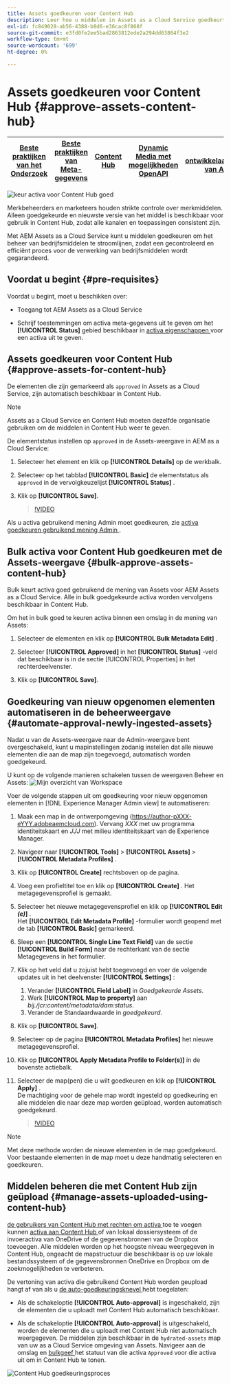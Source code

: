 ```yaml
---
title: Assets goedkeuren voor Content Hub
description: Leer hoe u middelen in Assets as a Cloud Service goedkeurt om ze beschikbaar te maken in Content Hub.
exl-id: fc849028-ab56-4388-b8d6-e36cac8f868f
source-git-commit: e3fd0fe2ee5bad2863812ede2a294dd63864f3e2
workflow-type: tm+mt
source-wordcount: '699'
ht-degree: 0%

---
```


# Assets goedkeuren voor Content Hub {#approve-assets-content-hub}

| [ Beste praktijken van het Onderzoek ](/help/assets/search-best-practices.md) | [ Beste praktijken van Meta-gegevens ](/help/assets/metadata-best-practices.md) | [ Content Hub ](/help/assets/product-overview.md) | [ Dynamic Media met mogelijkheden OpenAPI ](/help/assets/dynamic-media-open-apis-overview.md) | [ de ontwikkelaarsdocumentatie van AEM Assets ](https://developer.adobe.com/experience-cloud/experience-manager-apis/) |
| ------------- | --------------------------- |---------|----|-----|

![ keur activa voor Content Hub ](assets/content-hub-approve-assets.png) goed

Merkbeheerders en marketeers houden strikte controle over merkmiddelen. Alleen goedgekeurde en nieuwste versie van het middel is beschikbaar voor gebruik in Content Hub, zodat alle kanalen en toepassingen consistent zijn.

Met AEM Assets as a Cloud Service kunt u middelen goedkeuren om het beheer van bedrijfsmiddelen te stroomlijnen, zodat een gecontroleerd en efficiënt proces voor de verwerking van bedrijfsmiddelen wordt gegarandeerd.

## Voordat u begint {#pre-requisites}

Voordat u begint, moet u beschikken over:

* Toegang tot AEM Assets as a Cloud Service

* Schrijf toestemmingen om activa meta-gegevens uit te geven om het **[!UICONTROL Status]** gebied beschikbaar in [ activa eigenschappen ](/help/assets/manage-organize-assets-view.md##manage-asset-status) voor een activa uit te geven.

## Assets goedkeuren voor Content Hub {#approve-assets-for-content-hub}

De elementen die zijn gemarkeerd als `approved` in Assets as a Cloud Service, zijn automatisch beschikbaar in Content Hub.

>[!NOTE]
>
>Assets as a Cloud Service en Content Hub moeten dezelfde organisatie gebruiken om de middelen in Content Hub weer te geven.

De elementstatus instellen op `approved` in de Assets-weergave in AEM as a Cloud Service:

1. Selecteer het element en klik op **[!UICONTROL Details]** op de werkbalk.

1. Selecteer op het tabblad **[!UICONTROL Basic]** de elementstatus als `approved` in de vervolgkeuzelijst **[!UICONTROL Status]** .
1. Klik op **[!UICONTROL Save]**.

   >[!VIDEO](https://video.tv.adobe.com/v/3433172)

Als u activa gebruikend mening Admin moet goedkeuren, zie [ activa goedkeuren gebruikend mening Admin ](/help/assets/approve-assets.md#approve-assets).

## Bulk activa voor Content Hub goedkeuren met de Assets-weergave {#bulk-approve-assets-content-hub}

Bulk keurt activa goed gebruikend de mening van Assets voor AEM Assets as a Cloud Service. Alle in bulk goedgekeurde activa worden vervolgens beschikbaar in Content Hub.

Om het in bulk goed te keuren activa binnen een omslag in de mening van Assets:

1. Selecteer de elementen en klik op **[!UICONTROL Bulk Metadata Edit]** .

1. Selecteer **[!UICONTROL Approved]** in het **[!UICONTROL Status]** -veld dat beschikbaar is in de sectie [!UICONTROL Properties] in het rechterdeelvenster.

1. Klik op **[!UICONTROL Save]**.

## Goedkeuring van nieuw opgenomen elementen automatiseren in de beheerweergave {#automate-approval-newly-ingested-assets}

Nadat u van de Assets-weergave naar de Admin-weergave bent overgeschakeld, kunt u mapinstellingen zodanig instellen dat alle nieuwe elementen die aan de map zijn toegevoegd, automatisch worden goedgekeurd.

U kunt op de volgende manieren schakelen tussen de weergaven Beheer en Assets:
![ Mijn overzicht van Workspace ](assets/assets-view.png)

Voer de volgende stappen uit om goedkeuring voor nieuw opgenomen elementen in [!DNL Experience Manager Admin view] te automatiseren:

1. Maak een map in de ontwerpomgeving (https://author-pXXX-eYYY.adobeaemcloud.com). Vervang _XXX_ met uw programma identiteitskaart en _JJJ_ met milieu identiteitskaart van de Experience Manager.
1. Navigeer naar **[!UICONTROL Tools]** > **[!UICONTROL Assets]** > **[!UICONTROL Metadata Profiles]** .
1. Klik op **[!UICONTROL Create]** rechtsboven op de pagina.
1. Voeg een profieltitel toe en klik op **[!UICONTROL Create]** . Het metagegevensprofiel is gemaakt.
1. Selecteer het nieuwe metagegevensprofiel en klik op **[!UICONTROL Edit _(e)_]** . <br> Het **[!UICONTROL Edit Metadata Profile]** -formulier wordt geopend met de tab **[!UICONTROL Basic]** gemarkeerd.
1. Sleep een **[!UICONTROL Single Line Text Field]** van de sectie **[!UICONTROL Build Form]** naar de rechterkant van de sectie Metagegevens in het formulier.
1. Klik op het veld dat u zojuist hebt toegevoegd en voer de volgende updates uit in het deelvenster **[!UICONTROL Settings]** :
   1. Verander **[!UICONTROL Field Label]** in _Goedgekeurde Assets_.
   1. Werk **[!UICONTROL Map to property]** aan _bij./jcr:content/metadata/dam:status_.
   1. Verander de Standaardwaarde in _goedgekeurd_.

1. Klik op **[!UICONTROL Save]**.
1. Selecteer op de pagina **[!UICONTROL Metadata Profiles]** het nieuwe metagegevensprofiel.
1. Klik op **[!UICONTROL Apply Metadata Profile to Folder(s)]** in de bovenste actiebalk.
1. Selecteer de map(pen) die u wilt goedkeuren en klik op **[!UICONTROL Apply]** .
   <br> De machtiging voor de gehele map wordt ingesteld op goedkeuring en alle middelen die naar deze map worden geüpload, worden automatisch goedgekeurd.

   >[!VIDEO](https://video.tv.adobe.com/v/3427431)

>[!NOTE]
> 
>Met deze methode worden de nieuwe elementen in de map goedgekeurd. Voor bestaande elementen in de map moet u deze handmatig selecteren en goedkeuren.

## Middelen beheren die met Content Hub zijn geüpload {#manage-assets-uploaded-using-content-hub}

[ de gebruikers van Content Hub met rechten om activa ](/help/assets/deploy-content-hub.md#onboard-content-hub-users-add-assets) toe te voegen kunnen [ activa aan Content Hub ](/help/assets/upload-brand-approved-assets.md) of van lokaal dossiersysteem of de invoeractiva van OneDrive of de gegevensbronnen van de Dropbox toevoegen. Alle middelen worden op het hoogste niveau weergegeven in Content Hub, ongeacht de mapstructuur die beschikbaar is op uw lokale bestandssysteem of de gegevensbronnen OneDrive en Dropbox om de zoekmogelijkheden te verbeteren.

De vertoning van activa die gebruikend Content Hub worden geupload hangt af van als u [ de auto-goedkeuringsknevel ](/help/assets/configure-content-hub-ui-options.md#configure-import-options-content-hub) hebt toegelaten:

* Als de schakeloptie **[!UICONTROL Auto-approval]** is ingeschakeld, zijn de elementen die u uploadt met Content Hub automatisch beschikbaar.

* Als de schakeloptie **[!UICONTROL Auto-approval]** is uitgeschakeld, worden de elementen die u uploadt met Content Hub niet automatisch weergegeven. De middelen zijn beschikbaar in de `hydrated-assets` map van uw as a Cloud Service omgeving van Assets. Navigeer aan de omslag en [ bulkgeef ](#bulk-approve-assets-content-hub) het statuut van die activa `Approved` voor die activa uit om in Content Hub te tonen.

![ Content Hub goedkeuringsproces ](/help/assets/assets/content-hub-approval.png)
